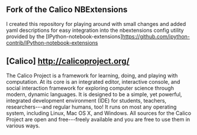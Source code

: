 Fork of the Calico NBExtensions
-------------------------------

I created this repository for playing around with small changes and added yaml
descriptions for easy integration into the nbextensions config utility provided
by the
[IPython-notebook-extensions]<https://github.com/ipython-contrib/IPython-notebook-extensions>


## [Calico] <http://calicoproject.org/>

The Calico Project is a framework for learning, doing, and playing
with computation. At its core is an integrated editor, interactive
console, and social interaction framework for exploring computer
science through modern, dynamic languages. It is designed to be a
simple, yet powerful, integrated development environment (IDE) for
students, teachers, researchers---and regular humans, too! It runs on
most any operating system, including Linux, Mac OS X, and Windows. All
sources for the Calico Project are open and free---freely available
and you are free to use them in various ways.

